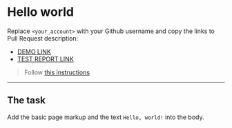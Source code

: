 # Hello world
Replace `<your_account>` with your Github username and copy the links to Pull Request description:
- [DEMO LINK](https://BeeGooDee.github.io/layout_hello-world/)
- [TEST REPORT LINK](https://BeeGooDee.github.io/layout_hello-world/report/html_report/)

> Follow [this instructions](https://mate-academy.github.io/layout_task-guideline/#how-to-solve-the-layout-tasks-on-github)
___

## The task 
Add the basic page markup and the text `Hello, world!` into the body.
